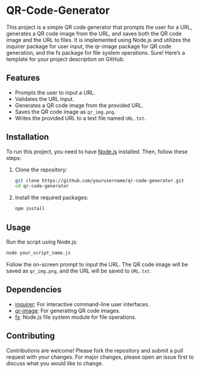 # QR-Code-Generator
This project is a simple QR code generator that prompts the user for a URL, generates a QR code image from the URL, and saves both the QR code image and the URL to files. It is implemented using Node.js and utilizes the inquirer package for user input, the qr-image package for QR code generation, and the fs package for file system operations.
Sure! Here’s a template for your project description on GitHub:


## Features

- Prompts the user to input a URL.
- Validates the URL input.
- Generates a QR code image from the provided URL.
- Saves the QR code image as `qr_img.png`.
- Writes the provided URL to a text file named `URL.txt`.

## Installation

To run this project, you need to have [Node.js](https://nodejs.org/) installed. Then, follow these steps:

1. Clone the repository:
    ```bash
    git clone https://github.com/yourusername/qr-code-generator.git
    cd qr-code-generator
    ```

2. Install the required packages:
    ```bash
    npm install
    ```

## Usage

Run the script using Node.js:
```bash
node your_script_name.js
```

Follow the on-screen prompt to input the URL. The QR code image will be saved as `qr_img.png`, and the URL will be saved to `URL.txt`.

## Dependencies

- [inquirer](https://www.npmjs.com/package/inquirer): For interactive command-line user interfaces.
- [qr-image](https://www.npmjs.com/package/qr-image): For generating QR code images.
- [fs](https://nodejs.org/api/fs.html): Node.js file system module for file operations.

## Contributing

Contributions are welcome! Please fork the repository and submit a pull request with your changes. For major changes, please open an issue first to discuss what you would like to change.


